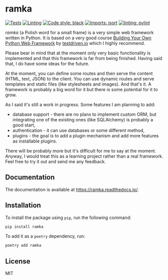 # ramka

[![Tests](https://github.com/mateuszcisek/ramka/actions/workflows/tests.yaml/badge.svg)](https://github.com/mateuszcisek/ramka/actions/workflows/tests.yaml)
[![Linting](https://github.com/mateuszcisek/ramka/actions/workflows/linting.yaml/badge.svg)](https://github.com/mateuszcisek/ramka/actions/workflows/linting.yaml)
[![Code style: black](https://img.shields.io/badge/code%20style-black-000000.svg)](https://github.com/psf/black)
[![Imports: isort](https://img.shields.io/badge/%20imports-isort-%231674b1?style=flat&labelColor=ef8336)](https://pycqa.github.io/isort/)
[![linting: pylint](https://img.shields.io/badge/linting-pylint-yellowgreen)](https://github.com/PyCQA/pylint)


*ramka* (a Polish word for a small frame) is a very simple web framework written
in Python. It is based on a very good course 
[Building Your Own Python Web Framework](https://testdriven.io/courses/python-web-framework/)
by [testdriven.io](https://testdriven.io/) which I highly recommend.

Please bear in mind that at the moment only very basic functionality is
implemented and that this framework is far from being finished. Having said
that, I do have some ideas for the future.

At the moment, you can define some routes and then serve the content (HTML,
text, JSON) to the client. You can use dynamic routes and serve templates and
static files (like stylesheets and images). And that's it. A framework is
probably a big word for it but there is some potential for it to grow.

As I said it's still a work in progress. Some features I am planning to add:

* database support - there are no plans to implement custom ORM, but integrating
  one of the existing ones (like SQLAlchemy) is probably a good start,
* authentication - it can use databases or some different method,
* plugins - the goal is to add a plugin mechanism and add more features as
  installable plugins.

There will be probably more but it's difficult for me to say at the moment.
Anyway, I would treat this as a learning project rather than a real framework.
Feel free to try it out and send me any feedback.

## Documentation

The documentation is available at https://ramka.readthedocs.io/.

## Installation

To install the package using `pip`, run the following command:

```bash
pip install ramka
```

To add it as a `poetry` dependency, run:

```bash
poetry add ramka
```

## License

MIT
